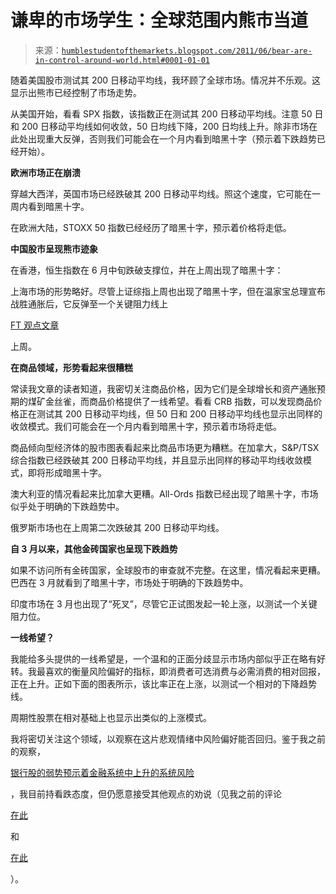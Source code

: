 <!--yml

类别：未分类

日期：2024-05-18 04:19:00

-->

# 谦卑的市场学生：全球范围内熊市当道

> 来源：[`humblestudentofthemarkets.blogspot.com/2011/06/bear-are-in-control-around-world.html#0001-01-01`](https://humblestudentofthemarkets.blogspot.com/2011/06/bear-are-in-control-around-world.html#0001-01-01)

随着美国股市测试其 200 日移动平均线，我环顾了全球市场。情况并不乐观。这显示出熊市已经控制了市场走势。

从美国开始，看看 SPX 指数，该指数正在测试其 200 日移动平均线。注意 50 日和 200 日移动平均线如何收敛，50 日均线下降，200 日均线上升。除非市场在此处出现重大反弹，否则我们可能会在一个月内看到暗黑十字（预示着下跌趋势已经开始）。

**欧洲市场正在崩溃**

穿越大西洋，英国市场已经跌破其 200 日移动平均线。照这个速度，它可能在一周内看到暗黑十字。

在欧洲大陆，STOXX 50 指数已经经历了暗黑十字，预示着价格将走低。

**中国股市呈现熊市迹象**

在香港，恒生指数在 6 月中旬跌破支撑位，并在上周出现了暗黑十字：

上海市场的形势略好。尽管上证综指上周也出现了暗黑十字，但在温家宝总理宣布战胜通胀后，它反弹至一个关键阻力线上

[FT 观点文章](http://www.ft.com/intl/cms/s/0/e3fe038a-9dc9-11e0-b30c-00144feabdc0.html#axzz1QA5A1e3e)

上周。

**在商品领域，形势看起来很糟糕**

常读我文章的读者知道，我密切关注商品价格，因为它们是全球增长和资产通胀预期的煤矿金丝雀，而商品价格提供了一线希望。看看 CRB 指数，可以发现商品价格正在测试其 200 日移动平均线，但 50 日和 200 日移动平均线也显示出同样的收敛模式。我们可能会在一个月内看到暗黑十字，预示着市场将走低。

商品倾向型经济体的股市图表看起来比商品市场更为糟糕。在加拿大，S&P/TSX 综合指数已经跌破其 200 日移动平均线，并且显示出同样的移动平均线收敛模式，即将形成暗黑十字。

澳大利亚的情况看起来比加拿大更糟。All-Ords 指数已经出现了暗黑十字，市场似乎处于明确的下跌趋势中。

俄罗斯市场也在上周第二次跌破其 200 日移动平均线。

**自 3 月以来，其他金砖国家也呈现下跌趋势**

如果不访问所有金砖国家，全球股市的审查就不完整。在这里，情况看起来更糟。巴西在 3 月就看到了暗黑十字，市场处于明确的下跌趋势中。

印度市场在 3 月也出现了“死叉”，尽管它正试图发起一轮上涨，以测试一个关键阻力位。

**一线希望？**

我能给多头提供的一线希望是，一个温和的正面分歧显示市场内部似乎正在略有好转。我最喜欢的衡量风险偏好的指标，即消费者可选消费与必需消费的相对回报，正在上升。正如下面的图表所示，该比率正在上涨，以测试一个相对的下降趋势线。

周期性股票在相对基础上也显示出类似的上涨模式。

我将密切关注这个领域，以观察在这片悲观情绪中风险偏好能否回归。鉴于我之前的观察，

[银行股的弱势预示着金融系统中上升的系统风险](http://humblestudentofthemarkets.blogspot.com/2011/06/dam-breaks.html)

，我目前持看跌态度，但仍愿意接受其他观点的劝说（见我之前的评论

[在此](http://humblestudentofthemarkets.blogspot.com/2011/06/china-to-rescue.html)

和

[在此](http://humblestudentofthemarkets.blogspot.com/2011/06/glimmer-of-hope-for-bulls.html)

）。

